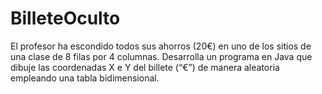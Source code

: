 # BilleteOculto
El profesor ha escondido todos sus ahorros
(20€) en uno de los sitios de una clase de 8 filas por 4 columnas. Desarrolla
un programa en Java que dibuje las coordenadas X e Y del billete (“€”) de
manera aleatoria empleando una tabla bidimensional.
